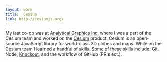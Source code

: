 ```yaml
---
layout: work
title:  Cesium
link: http://cesiumjs.org/
---
```


My last co-op was at [Analytical Graphics Inc.](https://www.agi.com/) where I was a part of the Cesium team and worked on the [Cesium](http://cesiumjs.org/) product. Cesium is an open-source JavaScript library for world-class 3D globes and maps. While on the Cesium team I learned a handful of skills. Some of these skills include: Git, Node, [Knockout](http://knockoutjs.com/), and the workflow of GitHub (PR's ect.).
